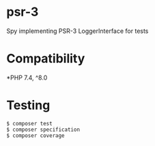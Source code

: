 # psr-3

Spy implementing PSR-3 LoggerInterface for tests

# Compatibility

*PHP 7.4, ^8.0


# Testing

```shell
$ composer test
$ composer specification 
$ composer coverage
```